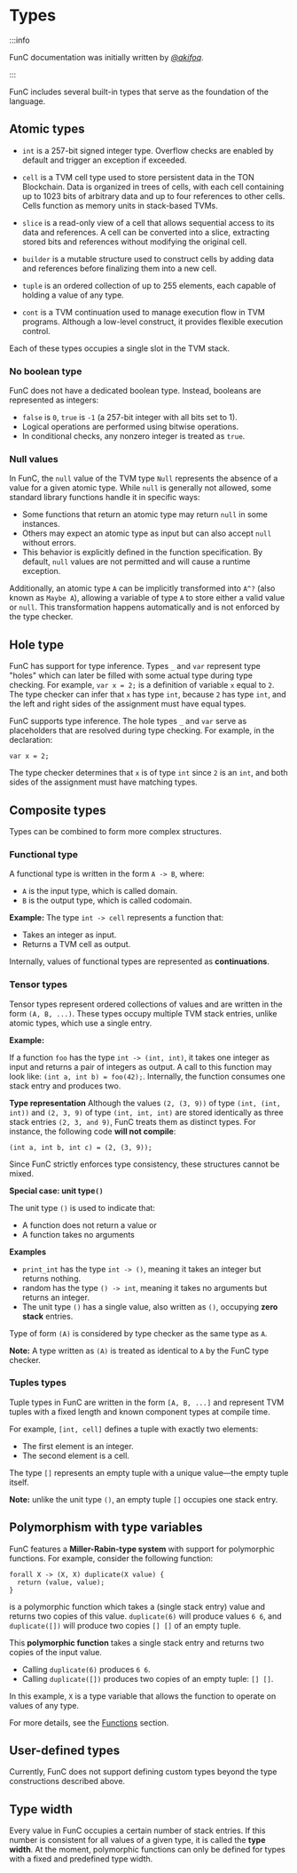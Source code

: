 # Types

:::info

FunC documentation was initially written by _[@akifoq](https://github.com/akifoq/)_.

:::

FunC includes several built-in types that serve as the foundation of the language.


## Atomic types
- `int` is a 257-bit signed integer type. Overflow checks are enabled by default and trigger an exception if exceeded.

- `cell` is a TVM cell type used to store persistent data in the TON Blockchain. Data is organized in trees of cells, with each cell containing up to 1023 bits of arbitrary data and up to four references to other cells. Cells function as memory units in stack-based TVMs.

- `slice` is a read-only view of a cell that allows sequential access to its data and references. A cell can be converted into a slice, extracting stored bits and references without modifying the original cell.

- `builder` is a mutable structure used to construct cells by adding data and references before finalizing them into a new cell.

- `tuple` is an ordered collection of up to 255 elements, each capable of holding a value of any type.

- `cont` is a TVM continuation used to manage execution flow in TVM programs. Although a low-level construct, it provides flexible execution control.

Each of these types occupies a single slot in the TVM stack.

### No boolean type
FunC does not have a dedicated boolean type.
Instead, booleans are represented as integers:
- `false` is `0`, `true` is `-1` (a 257-bit integer with all bits set to 1).
- Logical operations are performed using bitwise operations. 
- In conditional checks, any nonzero integer is treated as `true`.

### Null values
In FunC, the `null` value of the TVM type `Null` represents the absence of a value for a given atomic type. While `null` is generally not allowed, some standard library functions handle it in specific ways:
- Some functions that return an atomic type may return `null` in some instances. 
- Others may expect an atomic type as input but can also accept `null` without errors. 
- This behavior is explicitly defined in the function specification.
By default, `null` values are not permitted and will cause a runtime exception.

Additionally, an atomic type `A` can be implicitly transformed into `A^?` (also known as `Maybe A`), 
allowing a variable of type `A` to store either a valid value or `null`. 
This transformation happens automatically and is not enforced by the type checker.


## Hole type
FunC has support for type inference. Types `_` and `var` represent type "holes" which can later be filled with some actual type during type checking. For example, `var x = 2;` is a definition of variable `x` equal to `2`. The type checker can infer that `x` has type `int`, because `2` has type `int`, and the left and right sides of the assignment must have equal types.

FunC supports type inference. The hole types `_` and `var` serve as placeholders that are resolved during type checking.
For example, in the declaration:
```func
var x = 2;
 ``` 

The type checker determines that `x` is of type `int` since `2` is an `int`, 
and both sides of the assignment must have matching types.


## Composite types
Types can be combined to form more complex structures.

### Functional type

A functional type is written in the form `A -> B`, where:
- `A` is the input type, which is called domain.
- `B` is the output type, which is called codomain.

**Example:**
The type `int -> cell` represents a function that:
- Takes an integer as input.
- Returns a TVM cell as output.

Internally, values of functional types are represented as **continuations**.

### Tensor types

Tensor types represent ordered collections of values and are written in the form `(A, B, ...)`. 
These types occupy multiple TVM stack entries, unlike atomic types, which use a single entry.

**Example:**

If a function `foo` has the type `int -> (int, int)`, 
it takes one integer as input and returns a pair of integers as output. 
A call to this function may look like: `(int a, int b) = foo(42);`. 
Internally, the function consumes one stack entry and produces two.


**Type representation**
Although the values `(2, (3, 9))` of type `(int, (int, int))` and `(2, 3, 9)` of type `(int, int, int)` are stored identically as three stack entries `(2, 3, and 9)`, FunC treats them as distinct types.
For instance, the following code **will not compile**:

```func
(int a, int b, int c) = (2, (3, 9));
 ```
Since FunC strictly enforces type consistency, these structures cannot be mixed.


**Special case: unit type`()`**

The unit type `()` is used to indicate that:
- A function does not return a value or
- A function takes no arguments

**Examples**
- `print_int` has the type `int -> ()`, meaning it takes an integer but returns nothing.
- random has the type `() -> int`, meaning it takes no arguments but returns an integer.
- The unit type `()` has a single value, also written as `()`, occupying **zero stack** entries.

Type of form `(A)` is considered by type checker as the same type as `A`.

**Note:** A type written as `(A)` is treated as identical to `A` by the FunC type checker.

### Tuples types

Tuple types in FunC are written in the form `[A, B, ...]` and represent TVM tuples with a fixed length and known component types at compile time.

For example, `[int, cell]` defines a tuple with exactly two elements:
- The first element is an integer.
- The second element is a cell.

The type `[]` represents an empty tuple with a unique value—the empty tuple itself.

**Note:** unlike the unit type `()`, an empty tuple `[]` occupies one stack entry.



## Polymorphism with type variables

FunC features a  **Miller-Rabin-type system** with support for polymorphic functions.
For example, consider the following function:

```func
forall X -> (X, X) duplicate(X value) {
  return (value, value);
}
```
is a polymorphic function which takes a (single stack entry) value and returns two copies of this value. `duplicate(6)` will produce values `6 6`, and `duplicate([])` will produce two copies `[] []` of an empty tuple.

This **polymorphic function** takes a single stack entry and returns two copies of the input value.
- Calling `duplicate(6)` produces `6 6`.
- Calling `duplicate([])` produces two copies of an empty tuple: `[] []`.

In this example, `X` is a type variable that allows the function to operate on values of any type.

For more details, see the [Functions](/v3/documentation/smart-contracts/func/docs/functions#polymorphism-with-forall) section.

## User-defined types

Currently, FunC does not support defining custom types beyond the type constructions described above.

## Type width
Every value in FunC occupies a certain number of stack entries. 
If this number is consistent for all values of a given type, it is called the **type width**.
At the moment, polymorphic functions can only be defined for types with a fixed and predefined type width.
